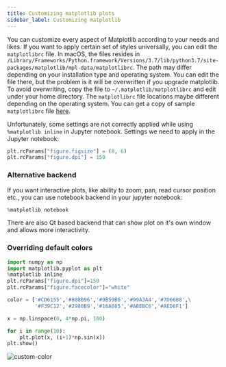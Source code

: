```yaml
---
title: Customizing matplotlib plots
sidebar_label: Customizing matplotlib
---
```


You can customize every aspect of Matplotlib according to your needs and likes.
If you want to apply certain set of styles universally, you can edit the
`matplotlibrc` file. In macOS, the files resides in
`/Library/Frameworks/Python.framework/Versions/3.7/lib/python3.7/site-packages/matplotlib/mpl-data/matplotlibrc`.
The path may differ depending on your installation type and operating system.
You can edit the file there, but the problem is it will be overwritten if you
upgrade matplotlib. To avoid overwriting, copy the file to
`~/.matplotlib/matplotlibrc` and edit under your home directory. The
`matplotlibrc` file locations maybe different depending on the operating system.
You can get a copy of sample `matplotlibrc` file [here](
https://matplotlib.org/tutorials/introductory/customizing.html#matplotlibrc-sample).

Unfortunately, some settings are not correctly applied while using
`%matplotlib inline` in Jupyter notebook. Settings we need to apply in the
Jupyter notebook:

```python
plt.rcParams["figure.figsize"] = (8, 6)
plt.rcParams["figure.dpi"] = 150
```

### Alternative backend
If you want interactive plots, like ability to zoom, pan, read cursor position
etc., you can use notebook backend in your jupyter notebook:

```python
%matplotlib notebook
```

There are also Qt based backend that can show plot on it's own window and allows
more interactivity.

### Overriding default colors
```python showLineNumbers
import numpy as np
import matplotlib.pyplot as plt
%matplotlib inline
plt.rcParams["figure.dpi"]=150
plt.rcParams["figure.facecolor"]="white"

color = ['#CD6155','#808B96','#9B59B6','#99A3A4','#7D6608',\
         '#F39C12','#2980B9','#16A085','#ABEBC6','#AED6F1']

x = np.linspace(0, 4*np.pi, 100)

for i in range(10):
    plt.plot(x, (i+1)*np.sin(x))
plt.show()
```

<picture>
  <source type="image/webp" srcset={require("/img/custom-color.webp").default} />
  <img src={require("/img/custom-color.png").default} alt="custom-color" />
</picture>
